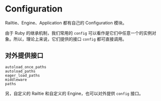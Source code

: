 # Configuration

Railtie、Engine、Application 都有自己的 Configuration 模块。

由于 Ruby 的继承机制，我们常用的 `config` 可以看作是它们中任意一个的实例对象。所以，理论上来说，它们提供的接口 `config` 都可直接调用。

## 对外提供接口

```
autoload_once_paths
autoload_paths
eager_load_paths
middleware
paths
```

另，自定义的 Railtie 和自定义的 Engine，也可以对外提供 `config` 接口。
